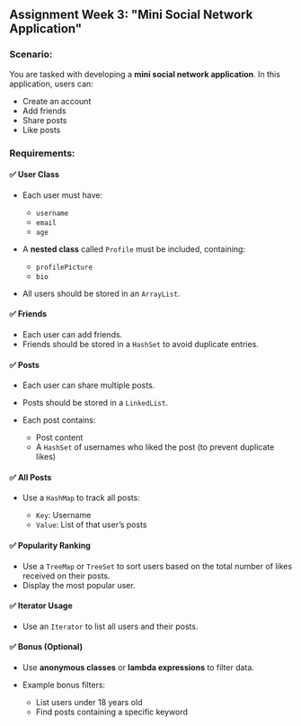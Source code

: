## **Assignment Week 3: "Mini Social Network Application"**

### **Scenario:**

You are tasked with developing a **mini social network application**. In this application, users can:

* Create an account
* Add friends
* Share posts
* Like posts

### **Requirements:**

#### ✅ **User Class**

* Each user must have:

  * `username`
  * `email`
  * `age`

* A **nested class** called `Profile` must be included, containing:

  * `profilePicture`
  * `bio`

* All users should be stored in an `ArrayList`.

#### ✅ **Friends**

* Each user can add friends.
* Friends should be stored in a `HashSet` to avoid duplicate entries.

#### ✅ **Posts**

* Each user can share multiple posts.
* Posts should be stored in a `LinkedList`.
* Each post contains:

  * Post content
  * A `HashSet` of usernames who liked the post (to prevent duplicate likes)

#### ✅ **All Posts**

* Use a `HashMap` to track all posts:

  * `Key`: Username
  * `Value`: List of that user’s posts

#### ✅ **Popularity Ranking**

* Use a `TreeMap` or `TreeSet` to sort users based on the total number of likes received on their posts.
* Display the most popular user.

#### ✅ **Iterator Usage**

* Use an `Iterator` to list all users and their posts.

#### ✅ **Bonus (Optional)**

* Use **anonymous classes** or **lambda expressions** to filter data.
* Example bonus filters:

  * List users under 18 years old
  * Find posts containing a specific keyword
